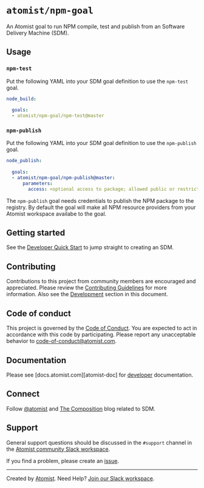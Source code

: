 # `atomist/npm-goal`

An Atomist goal to run NPM compile, test and publish from an Software
Delivery Machine (SDM).

## Usage

### `npm-test`

Put the following YAML into your SDM goal definition to use the `npm-test`
goal.

```yaml
node_build:
  
  goals:
  - atomist/npm-goal/npm-test@master
```

### `npm-publish`

Put the following YAML into your SDM goal definition to use the `npm-publish`
goal.

```yaml
node_publish:
  
  goals:
  - atomist/npm-goal/npm-publish@master:
      parameters:
        access: <optional access to package; allowed public or restricted; defaults to restricted>
```

The `npm-publish` goal needs credentials to publish the NPM package to the 
registry. By default the goal will make all NPM resource providers from your
Atomist workspace availabe to the goal. 

## Getting started

See the [Developer Quick Start][atomist-quick] to jump straight to
creating an SDM.

[atomist-quick]: https://docs.atomist.com/quick-start/ (Atomist - Developer Quick Start)

## Contributing

Contributions to this project from community members are encouraged
and appreciated. Please review the [Contributing
Guidelines](CONTRIBUTING.md) for more information. Also see the
[Development](#development) section in this document.

## Code of conduct

This project is governed by the [Code of
Conduct](CODE_OF_CONDUCT.md). You are expected to act in accordance
with this code by participating. Please report any unacceptable
behavior to code-of-conduct@atomist.com.

## Documentation

Please see [docs.atomist.com][atomist-doc] for
[developer][atomist-doc-sdm] documentation.

[atomist-doc-sdm]: https://docs.atomist.com/developer/sdm/ (Atomist Documentation - SDM Developer)

## Connect

Follow [@atomist][atomist-twitter] and [The Composition][atomist-blog]
blog related to SDM.

[atomist-twitter]: https://twitter.com/atomist (Atomist on Twitter)
[atomist-blog]: https://the-composition.com/ (The Composition - The Official Atomist Blog)

## Support

General support questions should be discussed in the `#support`
channel in the [Atomist community Slack workspace][slack].

If you find a problem, please create an [issue][].

[issue]: https://github.com/atomist/npm-goal/issues

---

Created by [Atomist][atomist].
Need Help?  [Join our Slack workspace][slack].

[atomist]: https://atomist.com/ (Atomist - How Teams Deliver Software)
[slack]: https://join.atomist.com/ (Atomist Community Slack)
